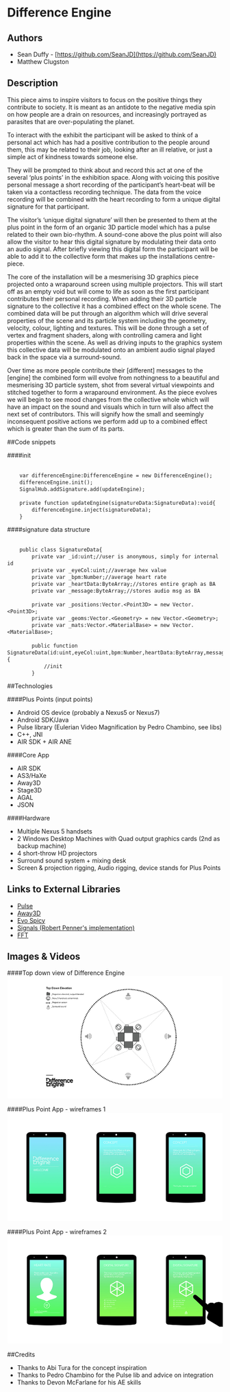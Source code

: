 # Difference Engine


## Authors
- Sean Duffy - [https://github.com/SeanJD](https://github.com/SeanJD)  
- Matthew Clugston

## Description
This piece aims to inspire visitors to focus on the positive things they contribute to society. It is meant as an antidote to the negative media spin on how people are a drain on resources, and increasingly portrayed as parasites that are over-populating the planet. 

To interact with the exhibit the participant will be asked to think of a personal act which has had a positive contribution to the people around them, this may be related to their job, looking after an ill relative, or just a simple act of kindness towards someone else.

They will be prompted to think about and record this act at one of the several ‘plus points’ in the exhibition space. Along with voicing this positive personal message a short recording of the participant’s heart-beat will be taken via a contactless recording technique. The data from the voice recording will be combined with the heart recording to form a unique digital signature for that participant. 

The visitor’s ‘unique digital signature’ will then be presented to them at the plus point in the form of an organic 3D particle model which has a pulse related to their own bio-rhythm. A sound-cone above the plus point will also allow the visitor to hear this digital signature by modulating their data onto an audio signal. After briefly viewing this digital form the participant will be able to add it to the collective form that makes up the installations centre-piece.

The core of the installation will be a mesmerising 3D graphics piece projected onto a wraparound screen using multiple projectors. This will start off as an empty void but will come to life as soon as the first participant contributes their personal recording. When adding their 3D particle signature to the collective it has a combined effect on the whole scene. The combined data will be put through an algorithm which will drive several properties of the scene and its particle system including the geometry, velocity, colour, lighting and textures. This will be done through a set of vertex and fragment shaders, along with controlling camera and light properties within the scene. As well as driving inputs to the graphics system this collective data will be modulated onto an ambient audio signal played back in the space via a surround-sound. 

Over time as more people contribute their [different] messages to the [engine] the combined form will evolve from nothingness to a beautiful and mesmerising 3D particle system, shot from several virtual viewpoints and stitched together to form a wraparound environment. As the piece evolves we will begin to see mood changes from the collective whole which will have an impact on the sound and visuals which in turn will also affect the next set of contributors. This will signify how the small and seemingly inconsequent positive actions we perform add up to a combined effect which is greater than the sum of its parts.


##Code snippets

####init

```

	var differenceEngine:DifferenceEngine = new DifferenceEngine();
	differenceEngine.init();
	SignalHub.addSignature.add(updateEngine);

	private function updateEngine(signatureData:SignatureData):void{
		differenceEngine.inject(signatureData);
	}

```

####signature data structure
```

	public class SignatureData{
		private var _id:uint;//user is anonymous, simply for internal id
		private var _eyeCol:uint;//average hex value
		private var _bpm:Number;//average heart rate 
		private var _heartData:ByteArray;//stores entire graph as BA
		private var _message:ByteArray;//stores audio msg as BA
		
		private var _positions:Vector.<Point3D> = new Vector.<Point3D>;
		private var _geoms:Vector.<Geometry> = new Vector.<Geometry>;
		private var _mats:Vector.<MaterialBase> = new Vector.<MaterialBase>;
		
		public function SignatureData(id:uint,eyeCol:uint,bpm:Number,heartData:ByteArray,message:ByteArray) {
			//init
		}

```

##Technologies

####Plus Points (input points)
- Android OS device (probably a Nexus5 or Nexus7)
- Android SDK/Java
- Pulse library (Eulerian Video Magnification by Pedro Chambino, see libs)
- C++, JNI
- AIR SDK + AIR ANE

####Core App
- AIR SDK
- AS3/HaXe
- Away3D
- Stage3D
- AGAL
- JSON 

####Hardware
- Multiple Nexus 5 handsets
- 2 Windows Desktop Machines with Quad output graphics cards (2nd as backup machine)
- 4 short-throw HD projectors
- Surround sound system + mixing desk 
- Screen & projection rigging, Audio rigging, device stands for Plus Points




## Links to External Libraries

- [Pulse](https://github.com/pchambino/pulse)
- [Away3D](https://github.com/away3d/)
- [Evo Spicy](https://github.com/simppafi/evoSpicyParticleEngine)
- [Signals (Robert Penner's implementation)](https://github.com/robertpenner/as3-signals)
- [FFT](http://gerrybeauregard.wordpress.com/2010/08/03/an-even-faster-as3-fft/)



## Images & Videos

####Top down view of Difference Engine
![Top down view of Difference Engine](project_images/DE_BirdsEye.jpg?raw=true "Top down view of Difference Engine")

####Plus Point App - wireframes 1
![App wireframes 1](project_images/PlusPointApp_1.jpg?raw=true "App wireframes 1")

####Plus Point App - wireframes 2
![App wireframes 2](project_images/PlusPointApp_2.jpg?raw=true "App wireframes 2")


##Credits

- Thanks to Abi Tura for the concept inspiration
- Thanks to Pedro Chambino for the Pulse lib and advice on integration
- Thanks to Devon McFarlane for his AE skills 
